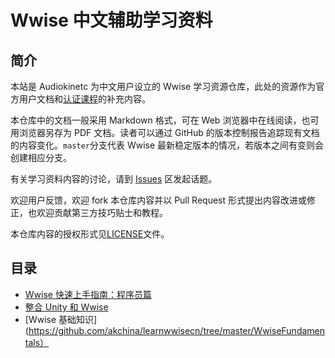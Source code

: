 # Wwise 中文辅助学习资料

## 简介

本站是 Audiokinetc 为中文用户设立的 Wwise 学习资源仓库，此处的资源作为官方用户文档和[认证课程](https://www.audiokinetic.com/learn/certification/)的补充内容。

本仓库中的文档一般采用 Markdown 格式，可在 Web 浏览器中在线阅读，也可用浏览器另存为 PDF 文档。读者可以通过 GitHub 的版本控制报告追踪现有文档的内容变化。`master`分支代表 Wwise 最新稳定版本的情况，若版本之间有变则会创建相应分支。

有关学习资料内容的讨论，请到 [Issues](https://github.com/akchina/learnwwisecn/issues) 区发起话题。

欢迎用户反馈，欢迎 fork 本仓库内容并以 Pull Request 形式提出内容改进或修正，也欢迎贡献第三方技巧贴士和教程。

本仓库内容的授权形式见[LICENSE](https://github.com/akchina/learnwwisecn/blob/master/LICENSE)文件。

## 目录

* [Wwise 快速上手指南：程序员篇](https://github.com/akchina/learnwwisecn/blob/master/WwiseQuickStart_Programmers.md)
* [整合 Unity 和 Wwise](https://github.com/akchina/learnwwisecn/blob/master/WwiseUnityTutorial_ahodge/WwiseQuickStartForUnity.md)
* [Wwise 基础知识](https://github.com/akchina/learnwwisecn/tree/master/WwiseFundamentals）
